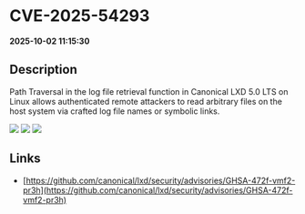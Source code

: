 # CVE-2025-54293

**2025-10-02 11:15:30**

## Description
Path Traversal in the log file retrieval function in Canonical LXD 5.0 LTS on Linux allows authenticated remote attackers to read arbitrary files on the host system via crafted log file names or symbolic links.

![](https://img.shields.io/static/v1?label=Score&message=7.1&color=red)
![](https://img.shields.io/static/v1?label=Severity&message=HIGH&color=red)
![](https://img.shields.io/static/v1?label=CWE&message=Traversal&color=green)

## Links
- [https://github.com/canonical/lxd/security/advisories/GHSA-472f-vmf2-pr3h](https://github.com/canonical/lxd/security/advisories/GHSA-472f-vmf2-pr3h)
